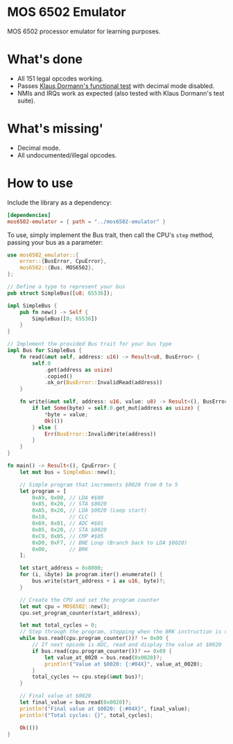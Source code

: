 # MOS 6502 Emulator

MOS 6502 processor emulator for learning purposes.

# What's done #
- All 151 legal opcodes working.
- Passes [Klaus Dormann's functional test](https://github.com/Klaus2m5/6502_65C02_functional_tests) with decimal mode disabled.
- NMIs and IRQs work as expected (also tested with Klaus Dormann's test suite).

# What's missing' #
- Decimal mode.
- All undocumented/illegal opcodes.

# How to use #
Include the library as a dependency:
```toml
[dependencies]
mos6502-emulator = { path = "../mos6502-emulator" }
```

To use, simply implement the Bus trait, then call the CPU's `step` method, passing your bus as a parameter:
```rust
use mos6502_emulator::{
    error::{BusError, CpuError},
    mos6502::{Bus, MOS6502},
};

// Define a type to represent your bus
pub struct SimpleBus([u8; 65536]);

impl SimpleBus {
    pub fn new() -> Self {
        SimpleBus([0; 65536])
    }
}

// Implement the provided Bus trait for your bus type
impl Bus for SimpleBus {
    fn read(&mut self, address: u16) -> Result<u8, BusError> {
        self.0
            .get(address as usize)
            .copied()
            .ok_or(BusError::InvalidRead(address))
    }

    fn write(&mut self, address: u16, value: u8) -> Result<(), BusError> {
        if let Some(byte) = self.0.get_mut(address as usize) {
            *byte = value;
            Ok(())
        } else {
            Err(BusError::InvalidWrite(address))
        }
    }
}

fn main() -> Result<(), CpuError> {
    let mut bus = SimpleBus::new();

    // Simple program that increments $0020 from 0 to 5
    let program = [
        0xA9, 0x00, // LDA #$00
        0x85, 0x20, // STA $0020
        0xA5, 0x20, // LDA $0020 (Loop start)
        0x18,       // CLC
        0x69, 0x01, // ADC #$01
        0x85, 0x20, // STA $0020
        0xC9, 0x05, // CMP #$05
        0xD0, 0xF7, // BNE Loop (Branch back to LDA $0020)
        0x00,       // BRK
    ];

    let start_address = 0x8000;
    for (i, &byte) in program.iter().enumerate() {
        bus.write(start_address + i as u16, byte)?;
    }

    // Create the CPU and set the program counter
    let mut cpu = MOS6502::new();
    cpu.set_program_counter(start_address);

    let mut total_cycles = 0;
    // Step through the program, stopping when the BRK instruction is reached
    while bus.read(cpu.program_counter())? != 0x00 {
        // If next opcode is ADC, read and display the value at $0020
        if bus.read(cpu.program_counter())? == 0x69 {
            let value_at_0020 = bus.read(0x0020)?;
            println!("Value at $0020: {:#04X}", value_at_0020);
        }
        total_cycles += cpu.step(&mut bus)?;
    }

    // Final value at $0020
    let final_value = bus.read(0x0020)?;
    println!("Final value at $0020: {:#04X}", final_value);
    println!("Total cycles: {}", total_cycles);

    Ok(())
}
```